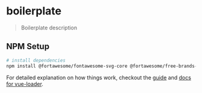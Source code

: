 # boilerplate

> Boilerplate description

## NPM Setup

``` bash
# install dependencies
npm install @fortawesome/fontawesome-svg-core @fortawesome/free-brands-svg-icons @fortawesome/free-solid-svg-icons @fortawesome/vue-fontawesome axios vue-axios bootstrap-vue
```

For detailed explanation on how things work, checkout the [guide](http://vuejs-templates.github.io/webpack/) and [docs for vue-loader](http://vuejs.github.io/vue-loader).
